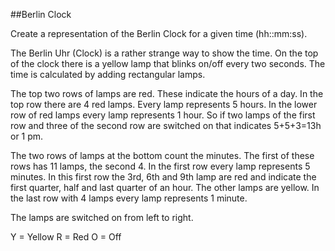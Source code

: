 ##Berlin Clock

Create a representation of the Berlin Clock for a given time (hh::mm:ss).

The Berlin Uhr (Clock) is a rather strange way to show the time.
On the top of the clock there is a yellow lamp that blinks on/off every two seconds.
The time is calculated by adding rectangular lamps.

The top two rows of lamps are red. These indicate the hours of a day. In the top row there are 4 red lamps.
Every lamp represents 5 hours. In the lower row of red lamps every lamp represents 1 hour.
So if two lamps of the first row and three of the second row are switched on that indicates 5+5+3=13h or 1 pm.

The two rows of lamps at the bottom count the minutes. The first of these rows has 11 lamps, the second 4.
In the first row every lamp represents 5 minutes.
In this first row the 3rd, 6th and 9th lamp are red and indicate the first quarter, half and last quarter of an hour.
The other lamps are yellow. In the last row with 4 lamps every lamp represents 1 minute.

The lamps are switched on from left to right.

Y = Yellow
R = Red
O = Off
